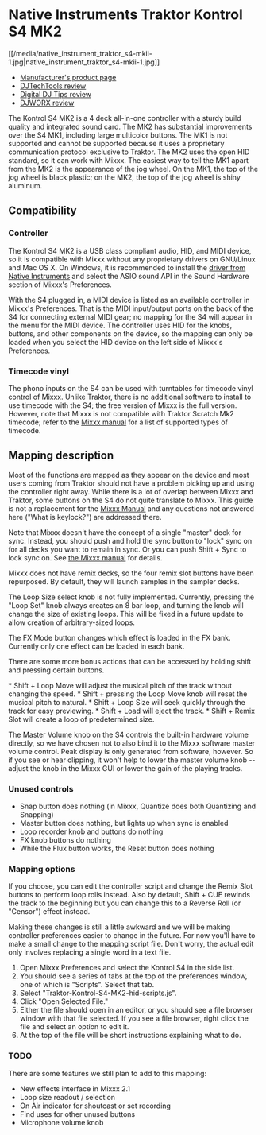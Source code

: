# Native Instruments Traktor Kontrol S4 MK2

[[/media/native_instrument_traktor_s4-mkii-1.jpg|native\_instrument\_traktor\_s4-mkii-1.jpg]]

  - [Manufacturer's product
    page](https://www.native-instruments.com/en/products/traktor/dj-controllers/traktor-kontrol-s4/)
  - [DJTechTools
    review](http://djtechtools.com/2013/10/22/review-traktor-kontrol-s4-mk2-and-s2-mk2/)
  - [Digital DJ Tips
    review](http://www.digitaldjtips.com/2013/10/review-video-traktor-kontrol-s4-mk2/)
  - [DJWORX
    review](https://djworx.com/review-ni-traktor-kontrol-s4-mk2-dj-controller/)

The Kontrol S4 MK2 is a 4 deck all-in-one controller with a sturdy build
quality and integrated sound card. The MK2 has substantial improvements
over the S4 MK1, including large multicolor buttons. The MK1 is not
supported and cannot be supported because it uses a proprietary
communication protocol exclusive to Traktor. The MK2 uses the open HID
standard, so it can work with Mixxx. The easiest way to tell the MK1
apart from the MK2 is the appearance of the jog wheel. On the MK1, the
top of the jog wheel is black plastic; on the MK2, the top of the jog
wheel is shiny aluminum.

## Compatibility

### Controller

The Kontrol S4 MK2 is a USB class compliant audio, HID, and MIDI device,
so it is compatible with Mixxx without any proprietary drivers on
GNU/Linux and Mac OS X. On Windows, it is recommended to install the
[driver from Native
Instruments](https://www.native-instruments.com/en/support/downloads/drivers-other-files/)
and select the ASIO sound API in the Sound Hardware section of Mixxx's
Preferences.

With the S4 plugged in, a MIDI device is listed as an available
controller in Mixxx's Preferences. That is the MIDI input/output ports
on the back of the S4 for connecting external MIDI gear; no mapping for
the S4 will appear in the menu for the MIDI device. The controller uses
HID for the knobs, buttons, and other components on the device, so the
mapping can only be loaded when you select the HID device on the left
side of Mixxx's Preferences.

### Timecode vinyl

The phono inputs on the S4 can be used with turntables for timecode
vinyl control of Mixxx. Unlike Traktor, there is no additional software
to install to use timecode with the S4; the free version of Mixxx is the
full version. However, note that Mixxx is not compatible with Traktor
Scratch Mk2 timecode; refer to the [Mixxx
manual](http://mixxx.org/manual/latest/chapters/vinyl_control.html#supported-timecode-media)
for a list of supported types of timecode.

## Mapping description

Most of the functions are mapped as they appear on the device and most
users coming from Traktor should not have a problem picking up and using
the controller right away. While there is a lot of overlap between Mixxx
and Traktor, some buttons on the S4 do not quite translate to Mixxx.
This guide is not a replacement for the [Mixxx
Manual](http://www.mixxx.org/manual/2.0/) and any questions not answered
here ("What is keylock?") are addressed there.

Note that Mixxx doesn't have the concept of a single "master" deck for
sync. Instead, you should push and hold the sync button to "lock" sync
on for all decks you want to remain in sync. Or you can push Shift +
Sync to lock sync on. See [the Mixxx
manual](http://www.mixxx.org/manual/2.0/chapters/djing_with_mixxx.html#master-sync)
for details.

Mixxx does not have remix decks, so the four remix slot buttons have
been repurposed. By default, they will launch samples in the sampler
decks.

The Loop Size select knob is not fully implemented. Currently, pressing
the "Loop Set" knob always creates an 8 bar loop, and turning the knob
will change the size of existing loops. This will be fixed in a future
update to allow creation of arbitrary-sized loops.

The FX Mode button changes which effect is loaded in the FX bank.
Currently only one effect can be loaded in each bank.

There are some more bonus actions that can be accessed by holding shift
and pressing certain buttons.

\* Shift + Loop Move will adjust the musical pitch of the track without
changing the speed. \* Shift + pressing the Loop Move knob will reset
the musical pitch to natural. \* Shift + Loop Size will seek quickly
through the track for easy previewing. \* Shift + Load will eject the
track. \* Shift + Remix Slot will create a loop of predetermined size.

The Master Volume knob on the S4 controls the built-in hardware volume
directly, so we have chosen not to also bind it to the Mixxx software
master volume control. Peak display is only generated from software,
however. So if you see or hear clipping, it won't help to lower the
master volume knob -- adjust the knob in the Mixxx GUI or lower the gain
of the playing tracks.

### Unused controls

  - Snap button does nothing (in Mixxx, Quantize does both Quantizing
    and Snapping)
  - Master button does nothing, but lights up when sync is enabled
  - Loop recorder knob and buttons do nothing
  - FX knob buttons do nothing
  - While the Flux button works, the Reset button does nothing

### Mapping options

If you choose, you can edit the controller script and change the Remix
Slot buttons to perform loop rolls instead. Also by default, Shift + CUE
rewinds the track to the beginning but you can change this to a Reverse
Roll (or "Censor") effect instead.

Making these changes is still a little awkward and we will be making
controller preferences easier to change in the future. For now you'll
have to make a small change to the mapping script file. Don't worry, the
actual edit only involves replacing a single word in a text file.

1.  Open Mixxx Preferences and select the Kontrol S4 in the side list.
2.  You should see a series of tabs at the top of the preferences
    window, one of which is "Scripts". Select that tab.
3.  Select "Traktor-Kontrol-S4-MK2-hid-scripts.js". 
4.  Click "Open Selected File."
5.  Either the file should open in an editor, or you should see a file
    browser window with that file selected. If you see a file browser,
    right click the file and select an option to edit it.
6.  At the top of the file will be short instructions explaining what to
    do.

### TODO

There are some features we still plan to add to this mapping:

  - New effects interface in Mixxx 2.1
  - Loop size readout / selection
  - On Air indicator for shoutcast or set recording
  - Find uses for other unused buttons
  - Microphone volume knob
